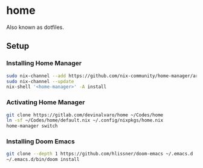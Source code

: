 # home

Also known as dotfiles.

## Setup

### Installing Home Manager

```sh
sudo nix-channel --add https://github.com/nix-community/home-manager/archive/release-20.09.tar.gz home-manager
sudo nix-channel --update
nix-shell '<home-manager>' -A install
```

### Activating Home Manager

```sh
git clone https://gitlab.com/devinalvaro/home ~/Codes/home
ln -sf ~/Codes/home/default.nix ~/.config/nixpkgs/home.nix
home-manager switch
```

### Installing Doom Emacs

```sh
git clone --depth 1 https://github.com/hlissner/doom-emacs ~/.emacs.d
~/.emacs.d/bin/doom install
```
